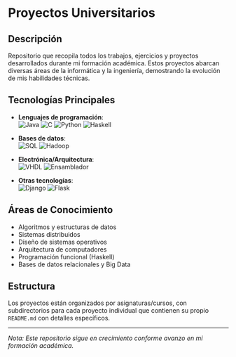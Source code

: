 # Proyectos Universitarios

## Descripción
Repositorio que recopila todos los trabajos, ejercicios y proyectos desarrollados durante mi formación académica. Estos proyectos abarcan diversas áreas de la informática y la ingeniería, demostrando la evolución de mis habilidades técnicas.

## Tecnologías Principales
- **Lenguajes de programación**:  
  ![Java](https://img.shields.io/badge/-Java-007396?logo=java&logoColor=white)
  ![C](https://img.shields.io/badge/-C-A8B9CC?logo=c&logoColor=black)
  ![Python](https://img.shields.io/badge/-Python-3776AB?logo=python&logoColor=white)
  ![Haskell](https://img.shields.io/badge/-Haskell-5D4F85?logo=haskell&logoColor=white)
  
- **Bases de datos**:  
  ![SQL](https://img.shields.io/badge/-SQL-4479A1?logo=postgresql&logoColor=white)
  ![Hadoop](https://img.shields.io/badge/-Hadoop-66CCFF?logo=apachehadoop&logoColor=black)

- **Electrónica/Arquitectura**:  
  ![VHDL](https://img.shields.io/badge/-VHDL-005287?logo=vhdl&logoColor=white)
  ![Ensamblador](https://img.shields.io/badge/-Assembly-6E4C13?logo=assemblyscript&logoColor=white)

- **Otras tecnologías**:  
  ![Django](https://img.shields.io/badge/-Django-092E20?logo=django&logoColor=white)
  ![Flask](https://img.shields.io/badge/-Flask-000000?logo=flask&logoColor=white)

## Áreas de Conocimiento
- Algoritmos y estructuras de datos
- Sistemas distribuidos
- Diseño de sistemas operativos
- Arquitectura de computadores
- Programación funcional (Haskell)
- Bases de datos relacionales y Big Data

## Estructura
Los proyectos están organizados por asignaturas/cursos, con subdirectorios para cada proyecto individual que contienen su propio `README.md` con detalles específicos.

---

*Nota: Este repositorio sigue en crecimiento conforme avanzo en mi formación académica.*
